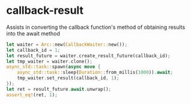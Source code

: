 # callback-result
Assists in converting the callback function's method of obtaining results into the await method

```rust
let waiter = Arc::new(CallbackWaiter::new());
let callback_id = 1;
let result_future = waiter.create_result_future(callback_id);
let tmp_waiter = waiter.clone();
async_std::task::spawn(async move {
    async_std::task::sleep(Duration::from_millis(1000)).await;
    tmp_waiter.set_result(callback_id, 1);
});
let ret = result_future.await.unwrap();
assert_eq!(ret, 1);
```

